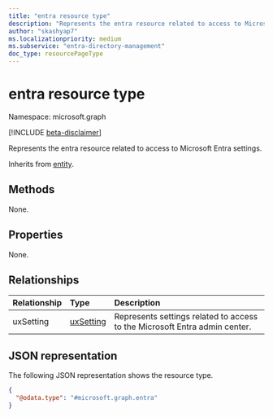 ```yaml
---
title: "entra resource type"
description: "Represents the entra resource related to access to Microsoft Entra settings."
author: "skashyap7"
ms.localizationpriority: medium
ms.subservice: "entra-directory-management"
doc_type: resourcePageType
---
```


# entra resource type

Namespace: microsoft.graph

[!INCLUDE [beta-disclaimer](../../includes/beta-disclaimer.md)]

Represents the entra resource related to access to Microsoft Entra settings.

Inherits from [entity](../resources/entity.md).

## Methods

None.

## Properties

None.

## Relationships

|Relationship|Type|Description|
|:---|:---|:---|
|uxSetting|[uxSetting](../resources/uxsetting.md)|Represents settings related to access to the Microsoft Entra admin center.|

## JSON representation
The following JSON representation shows the resource type.
<!-- {
  "blockType": "resource",
  "keyProperty": "id",
  "@odata.type": "microsoft.graph.entra",
  "baseType": "microsoft.graph.entity",
  "openType": false
}
-->
``` json
{
  "@odata.type": "#microsoft.graph.entra"
}
```

